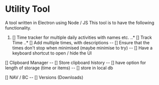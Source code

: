 # Utility Tool

A tool written in Electron using Node / JS
This tool is to have the following functionality.

1. [] Time tracker for multiple daily activities with names etc.
..* [] Track Time
..* [] Add multiple times, with descriptions
-- [] Ensure that the times don't stop when minimised (maybe minimise to try)
-- [] Have a keyboard shortcut to open / hide the UI

[] Clipboard Manager
-- [] Store clipboard history
-- [] have option for length of storage (time or items)
-- [] store in local db

[] NAV / BC 
-- [] Versions (Downloads)

